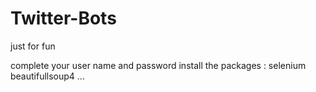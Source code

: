 # Twitter-Bots
just for fun 

complete your user name and password 
install the packages :
  selenium
  beautifullsoup4
  ...

